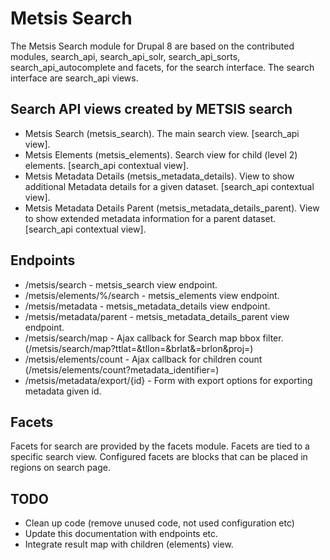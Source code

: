# Metsis Search
The Metsis Search module for Drupal 8 are based on the contributed modules, search_api, search_api_solr, search_api_sorts, search_api_autocomplete and facets, for the search interface. The search interface are search_api views.

## Search API views created by METSIS search
* Metsis Search (metsis_search). The main search view. [search_api view].
* Metsis Elements (metsis_elements). Search view for child (level 2) elements. [search_api contextual view].
* Metsis Metadata Details (metsis_metadata_details). View to show additional Metadata details for a given dataset. [search_api contextual view].
* Metsis Metadata Details Parent (metsis_metadata_details_parent). View to show extended metadata information for a parent dataset. [search_api contextual view].

## Endpoints
* /metsis/search - metsis_search view endpoint.
* /metsis/elements/%/search - metsis_elements view endpoint.
* /metsis/metadata - metsis_metadata_details view endpoint.
* /metsis/metadata/parent - metsis_metadata_details_parent view endpoint.
* /metsis/search/map - Ajax callback for Search map bbox filter. (/metsis/search/map?ttlat=&tllon=&brlat&=brlon&proj=)
* /metsis/elements/count - Ajax callback for children count (/metsis/elements/count?metadata_identifier=)
* /metsis/metadata/export/{id} - Form with export options for exporting metadata given id.


## Facets
Facets for search are provided by the facets module. Facets are tied to a specific search view. Configured
facets are blocks that can be placed in regions on search page.


## TODO
* Clean up code (remove unused code, not used configuration etc)
* Update this documentation with endpoints etc.
* Integrate result map with children (elements) view.
